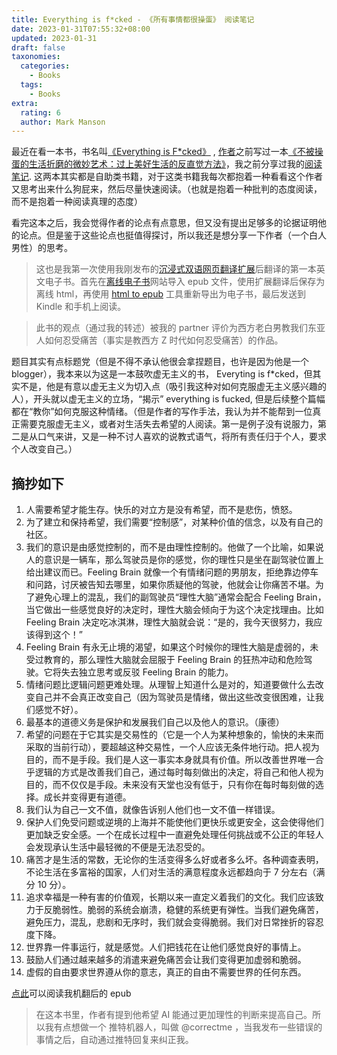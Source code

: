 ```yaml
---
title: Everything is f*cked - 《所有事情都很操蛋》 阅读笔记
date: 2023-01-31T07:55:32+08:00
updated: 2023-01-31
draft: false
taxonomies:
  categories:
    - Books
  tags:
    - Books
extra:
  rating: 6
  author: Mark Manson
---
```


最近在看一本书，书名叫[《Everything is F\*cked》](https://en.wikipedia.org/wiki/Everything_Is_F*cked) , [作者](https://en.wikipedia.org/wiki/Mark_Manson)之前写过一本[《不被操蛋的生活折磨的微妙艺术：过上美好生活的反直觉方法》](https://en.wikipedia.org/wiki/The_Subtle_Art_of_Not_Giving_a_F*ck)，我之前分享过我的[阅读笔记](https://www.owenyoung.com/blog/books/the-subtle-art-of-not-giving-a-fuck/). 这两本其实都是自助类书籍，对于这类书籍我每次都抱着一种看看这个作者又思考出来什么狗屁来，然后尽量快速阅读。（也就是抱着一种批判的态度阅读，而不是抱着一种阅读真理的态度）

看完这本之后，我会觉得作者的论点有点意思，但又没有提出足够多的论据证明他的论点。但是鉴于这些论点也挺值得探讨，所以我还是想分享一下作者（一个白人男性）的思考。

> 这也是我第一次使用我刚发布的[沉浸式双语网页翻译扩展](https://immersive-translate.owenyoung.com/)后翻译的第一本英文电子书。首先在[离线电子书](1paragraph.app/)网站导入 epub 文件，使用扩展翻译后保存为离线 html，再使用 [html to epub](https://www.onlineconverter.com/html-to-epub) 工具重新导出为电子书，最后发送到 Kindle 和手机上阅读。

> 此书的观点（通过我的转述）被我的 partner 评价为西方老白男教我们东亚人如何忍受痛苦（事实是教西方 Z 时代如何忍受痛苦）的作品。

<!-- more -->

题目其实有点标题党（但是不得不承认他很会拿捏题目，也许是因为他是一个 blogger），我本来以为这是一本鼓吹虚无主义的书， Everyting is f\*cked，但其实不是，他是有意以虚无主义为切入点（吸引我这种对如何克服虚无主义感兴趣的人），开头就以虚无主义的立场，“揭示” everything is fucked, 但是后续整个篇幅都在“教你”如何克服这种情绪。（但是作者的写作手法，我认为并不能帮到一位真正需要克服虚无主义，或者对生活失去希望的人阅读。第一是例子没有说服力，第二是从口气来讲，又是一种不讨人喜欢的说教式语气，将所有责任归于个人，要求个人改变自己。）

## 摘抄如下

1. 人需要希望才能生存。快乐的对立方是没有希望，而不是悲伤，愤怒。
1. 为了建立和保持希望，我们需要“控制感”，对某种价值的信念，以及有自己的社区。
1. 我们的意识是由感觉控制的，而不是由理性控制的。他做了一个比喻，如果说人的意识是一辆车，那么驾驶员是你的感觉，你的理性只是坐在副驾驶位置上给出建议而已。Feeling Brain 就像一个有情绪问题的男朋友，拒绝靠边停车和问路，讨厌被告知去哪里，如果你质疑他的驾驶，他就会让你痛苦不堪。为了避免心理上的混乱，我们的副驾驶员“理性大脑”通常会配合 Feeling Brain，当它做出一些感觉良好的决定时，理性大脑会倾向于为这个决定找理由。比如 Feeling Brain 决定吃冰淇淋，理性大脑就会说：“是的，我今天很努力，我应该得到这个！”
1. Feeling Brain 有永无止境的渴望，如果这个时候你的理性大脑是虚弱的，未受过教育的，那么理性大脑就会屈服于 Feeling Brain 的狂热冲动和危险驾驶。它将失去独立思考或反驳 Feeling Brain 的能力。
1. 情绪问题比逻辑问题更难处理。从理智上知道什么是对的，知道要做什么去改变自己并不会真正改变自己（因为驾驶员是情绪，做出这些改变很困难，让我们感觉不好）。
1. 最基本的道德义务是保护和发展我们自己以及他人的意识。（康德）
1. 希望的问题在于它其实是交易性的（它是一个人为某种想象的，愉快的未来而采取的当前行动），要超越这种交易性，一个人应该无条件地行动。把人视为目的，而不是手段。我们是人这一事实本身就具有价值。所以改善世界唯一合乎逻辑的方式是改善我们自己，通过每时每刻做出的决定，将自己和他人视为目的，而不仅仅是手段。未来没有天堂也没有低于，只有你在每时每刻做的选择。成长并变得更有道德。
1. 我们认为自己一文不值，就像告诉别人他们也一文不值一样错误。
1. 保护人们免受问题或逆境的上海并不能使他们更快乐或更安全，这会使得他们更加缺乏安全感。一个在成长过程中一直避免处理任何挑战或不公正的年轻人会发现承认生活中最轻微的不便是无法忍受的。
1. 痛苦才是生活的常数，无论你的生活变得多么好或者多么坏。各种调查表明，不论生活在多富裕的国家，人们对生活的满意程度永远都趋向于 7 分左右（满分 10 分）。
1. 追求幸福是一种有害的价值观，长期以来一直定义着我们的文化。我们应该致力于反脆弱性。脆弱的系统会崩溃，稳健的系统更有弹性。当我们避免痛苦，避免压力，混乱，悲剧和无序时，我们就会变得脆弱。我们对日常挫折的容忍度下降。
1. 世界靠一件事运行，就是感觉。人们把钱花在让他们感觉良好的事情上。
1. 鼓励人们通过越来越多的消遣来避免痛苦会让我们变得更加虚弱和脆弱。
1. 虚假的自由要求世界遵从你的意志，真正的自由不需要世界的任何东西。

[点此](https://github.com/theowenyoung/blog/releases/download/book/everythingfucked.epub)可以阅读我机翻后的 epub

> 在这本书里，作者有提到他希望 AI 能通过更加理性的判断来提高自己。所以我有点想做一个 推特机器人，叫做 @correctme ，当我发布一些错误的事情之后，自动通过推特回复来纠正我。
